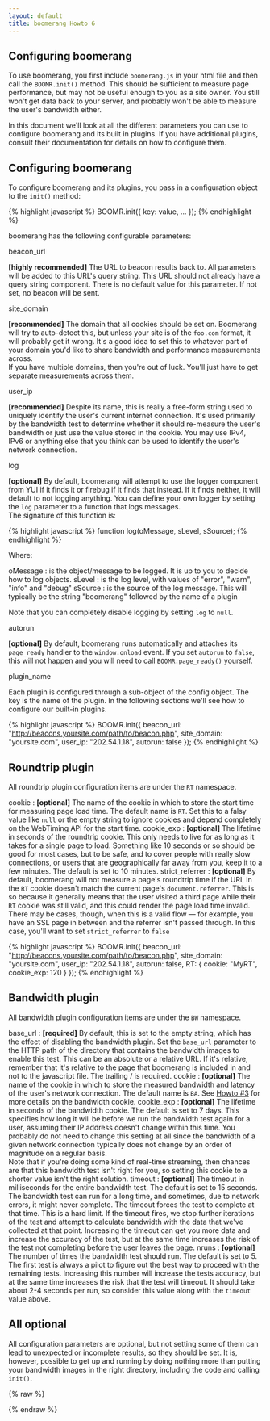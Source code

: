 ```yaml
---
layout: default
title: boomerang Howto 6
---
```


Configuring boomerang
---------------------

To use boomerang, you first include `boomerang.js` in your html file and
then call the `BOOMR.init()` method. This should be sufficient to
measure page performance, but may not be useful enough to you as a site
owner. You still won't get data back to your server, and probably won't
be able to measure the user's bandwidth either.

In this document we'll look at all the different parameters you can use
to configure boomerang and its built in plugins. If you have additional
plugins, consult their documentation for details on how to configure
them.

Configuring boomerang
---------------------

To configure boomerang and its plugins, you pass in a configuration
object to the `init()` method:

{% highlight javascript %}
    BOOMR.init({
            key: value,
            ...
        });
{% endhighlight %}

boomerang has the following configurable parameters:

beacon\_url

**[highly recommended]** The URL to beacon results back to. All
parameters will be added to this URL's query string. This URL should not
already have a query string component. There is no default value for
this parameter. If not set, no beacon will be sent.

site\_domain

**[recommended]** The domain that all cookies should be set on.
Boomerang will try to auto-detect this, but unless your site is of the
`foo.com` format, it will probably get it wrong. It's a good idea to set
this to whatever part of your domain you'd like to share bandwidth and
performance measurements across.\
 If you have multiple domains, then you're out of luck. You'll just have
to get separate measurements across them.

user\_ip

**[recommended]** Despite its name, this is really a free-form string
used to uniquely identify the user's current internet connection. It's
used primarily by the bandwidth test to determine whether it should
re-measure the user's bandwidth or just use the value stored in the
cookie. You may use IPv4, IPv6 or anything else that you think can be
used to identify the user's network connection.

log

**[optional]** By default, boomerang will attempt to use the logger
component from YUI if it finds it or firebug if it finds that instead.
If it finds neither, it will default to not logging anything. You can
define your own logger by setting the `log` parameter to a function that
logs messages.\
 The signature of this function is:

{% highlight javascript %}
    function log(oMessage, sLevel, sSource);
{% endhighlight %}

Where:

oMessage
:   is the object/message to be logged. It is up to you to decide how to
    log objects.
sLevel
:   is the log level, with values of "error", "warn", "info" and "debug"
sSource
:   is the source of the log message. This will typically be the string
    "boomerang" followed by the name of a plugin

Note that you can completely disable logging by setting `log` to `null`.

autorun

**[optional]** By default, boomerang runs automatically and attaches its
`page_ready` handler to the `window.onload` event. If you set `autorun`
to `false`, this will not happen and you will need to call
`BOOMR.page_ready()` yourself.

plugin\_name

Each plugin is configured through a sub-object of the config object. The
key is the name of the plugin. In the following sections we'll see how
to configure our built-in plugins.

{% highlight javascript %}
    BOOMR.init({
            beacon_url: "http://beacons.yoursite.com/path/to/beacon.php",
            site_domain: "yoursite.com",
            user_ip: "202.54.1.18",
            autorun: false
        });
{% endhighlight %}

Roundtrip plugin
----------------

All roundtrip plugin configuration items are under the `RT` namespace.

cookie
:   **[optional]** The name of the cookie in which to store the start
    time for measuring page load time. The default name is `RT`. Set
    this to a falsy value like `null` or the empty string to ignore
    cookies and depend completely on the WebTiming API for the start
    time.
cookie\_exp
:   **[optional]** The lifetime in seconds of the roundtrip cookie. This
    only needs to live for as long as it takes for a single page to
    load. Something like 10 seconds or so should be good for most cases,
    but to be safe, and to cover people with really slow connections, or
    users that are geographically far away from you, keep it to a few
    minutes. The default is set to 10 minutes.
strict\_referrer
:   **[optional]** By default, boomerang will not measure a page's
    roundtrip time if the URL in the `RT` cookie doesn't match the
    current page's `document.referrer`. This is so because it generally
    means that the user visited a third page while their `RT` cookie was
    still valid, and this could render the page load time invalid.\
     There may be cases, though, when this is a valid flow — for
    example, you have an SSL page in between and the referrer isn't
    passed through. In this case, you'll want to set `strict_referrer`
    to `false`

{% highlight javascript %}
    BOOMR.init({
            beacon_url: "http://beacons.yoursite.com/path/to/beacon.php",
            site_domain: "yoursite.com",
            user_ip: "202.54.1.18",
            autorun: false,
            RT: {
                    cookie: "MyRT",
                    cookie_exp: 120
            }
        });
{% endhighlight %}

Bandwidth plugin
----------------

All bandwidth plugin configuration items are under the `BW` namespace.

base\_url
:   **[required]** By default, this is set to the empty string, which
    has the effect of disabling the bandwidth plugin. Set the `base_url`
    parameter to the HTTP path of the directory that contains the
    bandwidth images to enable this test. This can be an absolute or a
    relative URL. If it's relative, remember that it's relative to the
    page that boomerang is included in and not to the javascript file.
    The trailing / is required.
cookie
:   **[optional]** The name of the cookie in which to store the measured
    bandwidth and latency of the user's network connection. The default
    name is `BA`. See [Howto \#3](howto-3.html) for more details on the
    bandwidth cookie.
cookie\_exp
:   **[optional]** The lifetime in seconds of the bandwidth cookie. The
    default is set to 7 days. This specifies how long it will be before
    we run the bandwidth test again for a user, assuming their IP
    address doesn't change within this time. You probably do not need to
    change this setting at all since the bandwidth of a given network
    connection typically does not change by an order of magnitude on a
    regular basis.\
     Note that if you're doing some kind of real-time streaming, then
    chances are that this bandwidth test isn't right for you, so setting
    this cookie to a shorter value isn't the right solution.
timeout
:   **[optional]** The timeout in milliseconds for the entire bandwidth
    test. The default is set to 15 seconds. The bandwidth test can run
    for a long time, and sometimes, due to network errors, it might
    never complete. The timeout forces the test to complete at that
    time. This is a hard limit. If the timeout fires, we stop further
    iterations of the test and attempt to calculate bandwidth with the
    data that we've collected at that point. Increasing the timeout can
    get you more data and increase the accuracy of the test, but at the
    same time increases the risk of the test not completing before the
    user leaves the page.
nruns
:   **[optional]** The number of times the bandwidth test should run.
    The default is set to 5. The first test is always a pilot to figure
    out the best way to proceed with the remaining tests. Increasing
    this number will increase the tests accuracy, but at the same time
    increases the risk that the test will timeout. It should take about
    2-4 seconds per run, so consider this value along with the `timeout`
    value above.

All optional
------------

All configuration parameters are optional, but not setting some of them
can lead to unexpected or incomplete results, so they should be set. It
is, however, possible to get up and running by doing nothing more than
putting your bandwidth images in the right directory, including the code
and calling `init()`.

<div id="results">
</div>

{% raw %}
<script src="/boomerang/boomerang.js" type="text/javascript"> </script>
<script src="/boomerang/plugins/bw.js" type="text/javascript"> </script>
<script src="/boomerang/plugins/navtiming.js" type="text/javascript"> </script>
<script src="/boomerang/plugins/rt.js" type="text/javascript"> </script>
<script src="howtos.js" type="text/javascript"> </script>
<script type="text/javascript">
BOOMR.init({
		user_ip: '10.0.0.1',
		BW: {
			base_url: '/boomerang/images/',
			cookie: 'HOWTO-BA'
		},
		RT: {
			cookie: 'HOWTO-RT'
		}
	});
</script>
{% endraw %}
